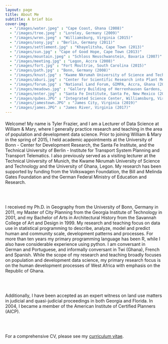 ```yaml
---
layout: page
title: About Me
subtitle: A brief bio
cover-img: 
  - "/images/water.jpeg" : "Cape Coast, Ghana (2008)"
  - "/images/tree.jpeg" : "Loreley, Germany (2009)"
  - "/images/wren.jpeg" : "Williamsburg, Virginia (2015)"
  - "/images/sony.jpg" : "Berlin, Germany (2011)"
  - "/images/settlement.jpg" : "Khayelitsha, Cape Town (2013)"
  - "/images/sun.jpg" : "Cape of Good Hope, Cape Town (2013)"
  - "/images/mountain.jpeg" : "Schloss Neuschwanstein, Bavaria (2007)"
  - "/images/meeting.jpg" : "Legon, Accra (2008)"
  - "/images/fort.jpg" : "Fort Moultrie, South Carolina (2015)"
  - "/images/path.jpg" : "Bonn, Germany (2008)"
  - "/images/knust.jpg" : "Kwame Nkrumah University of Science and Technology, Kumasi, Ghana (2009)"
  - "/images/aburi.jpg" : "Center for Scientific Research into Plant Medicine, Aburi, Ghana (2009)"
  - "/images/forum.jpg" : "National Land Forum, GIMPA, Accra, Ghana (2007)"
  - "/images/meadows.jpg" : "Gallery Building of Herrenhausen Gardens, Hannover, Germany (2012)"
  - "/images/enter.jpg" : "Santa Fe Institute, Santa Fe, New Mexico (2013)"
  - "/images/qubes.JPG" : "Integrated Science Center, Williamsburg, Virginia (2019)"
  - "/images/jamestown.JPG" : "James City, Virginia (2019)"
  - "/images/james.JPG" : "James River, Virginia (2017)"
---
```


<p style = "font-family: 'Open Sans', 'Helvetica Neue', Helvetica, Arial, sans-serif;
  font-size: 20px;
  font-weight: 400;
  margin-bottom: 15px;
  text-align: justify;">

Welcome! My name is Tyler Frazier, and I am a Lecturer of Data Science at William & Mary, where I generally practice research and teaching in the area of population and development data science.  Prior to joining William & Mary in the spring of 2015, I held academic appointments at the University of Bonn - Center for Development Research, the Santa Fe Institute, and the Technical University of Berlin - Institute for Transport System Planning and Transport Telematics. I also previously served as a visiting lecturer at the Technical University of Munich, the Kwame Nkrumah University of Science and Technology and the University of Ghana, Legon.  My research has been supported by funding from the Volkswagen Foundation, the Bill and Melinda Gates Foundation and the German Federal Ministry of Education and Research.

<br>
<br>

I received my Ph.D. in Geography from the University of Bonn, Germany in 2011, my Master of City Planning from the Georgia Institute of Technology in 2001, and my Bachelor of Arts in Architectural History from the Savannah College of Art and Design in 1999. My research and teaching focus on data use in statistical programming to describe, analyze, model and predict human and community scale, development patterns and processes. For more than ten years my primary programming language has been R, while I also have considerable experience using python.  I am conversant in German and Portuguese, and informally conversant in Twi (Ghana), French and Spanish.  While the scope of my research and teaching broadly focuses on population and development data science, my primary research focus is on the human development processes of West Africa with emphasis on the Republic of Ghana.

<br>
<br>

Additionally, I have been accepted as an expert witness on land use matters in judicial and quasi-judicial proceedings in both Georgia and Florida.  In 2004, I became a member of the American Institute of Certified Planners (AICP).

<br>
<br>

For a comprehensive CV, please see my [curriculum vitae](https://tyler-frazier.github.io/website_plus/tjfrazier_cv_42621_nocontact.pdf).

</p>
